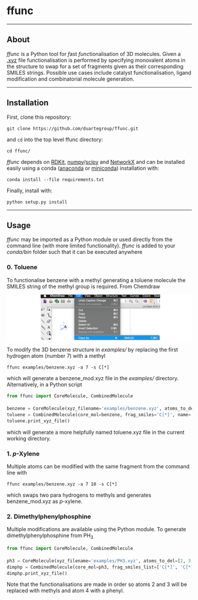 # ffunc
***

## About
_ffunc_ is a Python tool for *f*ast *func*tionalisation of 3D molecules. Given a 
[.xyz](https://en.wikipedia.org/wiki/XYZ_file_format) file functionalisation is performed
by specifying monovalent atoms in the structure to swap for a set of fragments given as their
corresponding SMILES strings. Possible use cases include catalyst functionalisation, ligand
modification and combinatorial molecule generation.

***
## Installation
First, clone this repository:
```
git clone https://github.com/duartegroup/ffunc.git
```
and `cd` into the top level ffunc directory:
```
cd ffunc/
```
_ffunc_ depends on [RDKit](https://www.rdkit.org), [numpy](https://numpy.org)/[scipy](https://www.scipy.org) 
and [NetworkX](https://networkx.github.io) and can be installed easily using a conda 
([anaconda](https://www.anaconda.com/distribution/) or [miniconda](https://docs.conda.io/en/latest/miniconda.html)) 
installation with:

```
conda install --file requirements.txt
```
Finally, install with:
```
python setup.py install
```

***
## Usage
_ffunc_ may be imported as a Python module or used directly from the command line (with more limited
functionality). _ffunc_ is added to your _conda/bin_ folder such that it can be executed anywhere
 
### 0. Toluene 
To functionalise benzene with a methyl generating a toluene molecule the SMILES string of the methyl group 
is required. From Chemdraw
 
![alt text](ffunc/common/smiles_example.png)

To modify the 3D benzene structure in _examples/_ by replacing the first hydrogen atom (number 7) with a methyl
```
ffunc examples/benzene.xyz -a 7 -s C[*]
```
which will generate a benzene_mod.xyz file in the _examples/_ directory. Alternatively, in a Python script 

```python
from ffunc import CoreMolecule, CombinedMolecule

benzene = CoreMolecule(xyz_filename='examples/benzene.xyz', atoms_to_del=[7])
toluene = CombinedMolecule(core_mol=benzene, frag_smiles='C[*]', name='toluene')
toluene.print_xyz_file()
```
which will generate a more helpfully named toluene.xyz file in the current working directory.

### 1. _p_-Xylene
Multiple atoms can be modified with the same fragment from the command line with 
```
ffunc examples/benzene.xyz -a 7 10 -s C[*]
```
which swaps two para hydrogens to methyls and generates benzene_mod.xyz as _p_-xylene.


### 2. Dimethylphenylphosphine

Multiple modifications are available using the Python module. To generate dimethylphenylphosphine
from PH<sub>3</sub> 

```python
from ffunc import CoreMolecule, CombinedMolecule

ph3 = CoreMolecule(xyz_filename='examples/PH3.xyz', atoms_to_del=[2, 3, 4])
dimphp = CombinedMolecule(core_mol=ph3, frag_smiles_list=['C[*]', 'C[*]', '[*]C1=CC=CC=C1'], name='dimphp')
dimphp.print_xyz_file()
```

Note that the functionalisations are made in order so atoms 2 and 3 will be replaced with methyls 
and atom 4 with a phenyl.
